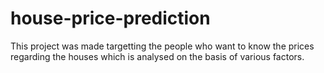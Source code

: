 # house-price-prediction
This project was made targetting the people who want to know the prices regarding the houses which is analysed on the basis of various factors. 
